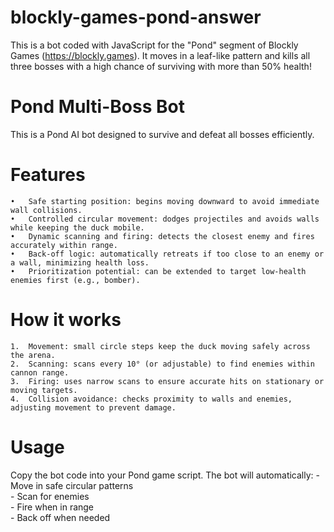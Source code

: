 # blockly-games-pond-answer
This is a bot coded with JavaScript for the "Pond" segment of  Blockly Games (https://blockly.games). It moves in a leaf-like pattern and kills all three bosses with a high chance of surviving with more than 50% health! 

# Pond Multi-Boss Bot

This is a Pond AI bot designed to survive and defeat all bosses efficiently.

# Features
	•	Safe starting position: begins moving downward to avoid immediate wall collisions.
	•	Controlled circular movement: dodges projectiles and avoids walls while keeping the duck mobile.
	•	Dynamic scanning and firing: detects the closest enemy and fires accurately within range.
	•	Back-off logic: automatically retreats if too close to an enemy or a wall, minimizing health loss.
	•	Prioritization potential: can be extended to target low-health enemies first (e.g., bomber).

# How it works
	1.	Movement: small circle steps keep the duck moving safely across the arena.
	2.	Scanning: scans every 10° (or adjustable) to find enemies within cannon range.
	3.	Firing: uses narrow scans to ensure accurate hits on stationary or moving targets.
	4.	Collision avoidance: checks proximity to walls and enemies, adjusting movement to prevent damage.

# Usage

Copy the bot code into your Pond game script. The bot will automatically:
	- Move in safe circular patterns<br/>
	- Scan for enemies<br/>
	- Fire when in range<br/>
	- Back off when needed<br/>
